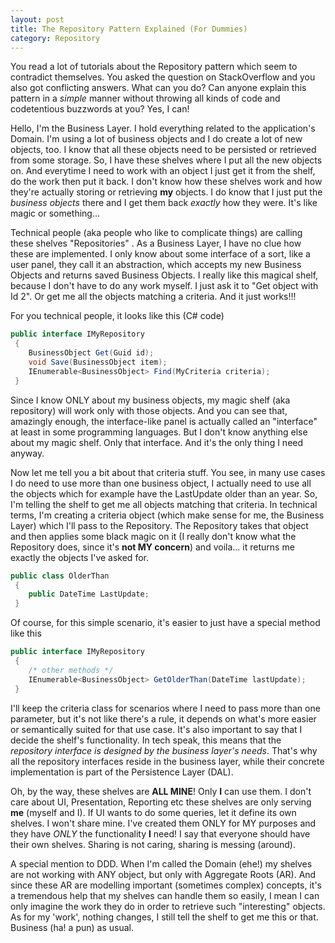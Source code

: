 ```yaml
---
layout: post
title: The Repository Pattern Explained (For Dummies)
category: Repository
---
```


You read a lot of tutorials about the Repository pattern which seem to contradict themselves. You asked the question on StackOverflow and you also got conflicting answers. What can you do? Can anyone explain this pattern in a _simple_ manner without throwing all kinds of code and codetentious buzzwords at you? Yes, I can!

 Hello, I'm the Business Layer. I hold everything related to the application's Domain. I'm using a lot of business objects and I do create a lot of new objects, too. I know that all these objects need to be persisted or retrieved from some storage. So, I have these shelves where I put all the new objects on. And everytime I need to work with an object I just get it from the shelf, do the work then put it back. I don't know how these shelves work and how they're actually storing or retrieving **my** objects. I do know that I just put the _business objects_ there and I get them back _exactly_ how they were. It's like magic or something...

 Technical people (aka people who like to complicate things) are calling these shelves "Repositories" . As a Business Layer, I have no clue how these are implemented. I only know about some interface of a sort, like a user panel, they call it an abstraction, which accepts my new Business Objects and returns saved Business Objects. I really like this magical shelf, because I don't have to do any work myself. I just ask it to "Get object with Id 2". Or get me all the objects matching a criteria. And it just works!!!

 For you technical people, it looks like this (C# code)

  

```csharp
public interface IMyRepository
 {
	BusinessObject Get(Guid id);
	void Save(BusinessObject item);
	IEnumerable<BusinessObject> Find(MyCriteria criteria);
 }

```
  Since I know ONLY about my business objects, my magic shelf (aka repository) will work only with those objects. And you can see that, amazingly enough, the interface-like panel is actually called an "interface" at least in some programming languages. But I don't know anything else about my magic shelf. Only that interface. And it's the only thing I need anyway.

 Now let me tell you a bit about that criteria stuff. You see, in many use cases I do need to use more than one business object, I actually need to use all the objects which for example have the LastUpdate older than an year. So, I'm telling the shelf to get me all objects matching that criteria. In technical terms, I'm creating a criteria object (which make sense for me, the Business Layer) which I'll pass to the Repository. The Repository takes that object and then applies some black magic on it (I really don't know what the Repository does, since it's **not MY concern**) and voila... it returns me exactly the objects I've asked for.

  

```csharp
public class OlderThan
 {
	public DateTime LastUpdate;
 }

```
  Of course, for this simple scenario, it's easier to just have a special method like this

  

```csharp
public interface IMyRepository
 {
	/* other methods */
	IEnumerable<BusinessObject> GetOlderThan(DateTime lastUpdate);
 }

```
  I'll keep the criteria class for scenarios where I need to pass more than one parameter, but it's not like there's a rule, it depends on what's more easier or semantically suited for that use case. It's also important to say that I decide the shelf's functionality. In tech speak, this means that the _repository interface is designed by the business layer's needs_. That's why all the repository interfaces reside in the business layer, while their concrete implementation is part of the Persistence Layer (DAL).

 Oh, by the way, these shelves are **ALL MINE**! Only **I** can use them. I don't care about UI, Presentation, Reporting etc these shelves are only serving **me** (myself and I). If UI wants to do some queries, let it define its own shelves. I won't share mine. I've created them ONLY for MY purposes and they have _ONLY_ the functionality **I** need! I say that everyone should have their own shelves. Sharing is not caring, sharing is messing (around).

 A special mention to DDD. When I'm called the Domain (ehe!) my shelves are not working with ANY object, but only with Aggregate Roots (AR). And since these AR are modelling important (sometimes complex) concepts, it's a tremendous help that my shelves can handle them so easily, I mean I can only imagine the work they do in order to retrieve such "interesting" objects. As for my 'work', nothing changes, I still tell the shelf to get me this or that. Business (ha! a pun) as usual.


